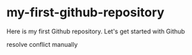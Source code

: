 # my-first-github-repository

Here is my first Github repository. Let's get started with Github

resolve conflict manually